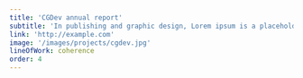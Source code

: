 ```yaml
---
title: 'CGDev annual report'
subtitle: 'In publishing and graphic design, Lorem ipsum is a placeholder text'
link: 'http://example.com'
image: '/images/projects/cgdev.jpg'
lineOfWork: coherence
order: 4
---
```


